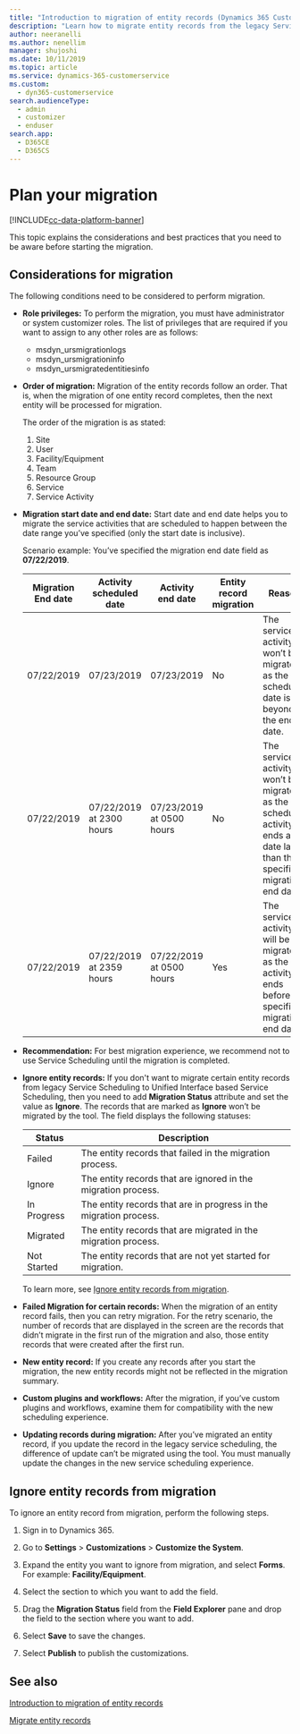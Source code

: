```yaml
---
title: "Introduction to migration of entity records (Dynamics 365 Customer Service) | MicrosoftDocs"
description: "Learn how to migrate entity records from the legacy Service Scheduling to the Unified Interface Service Scheduling in Dynamics 365 Customer Service"
author: neeranelli
ms.author: nenellim
manager: shujoshi
ms.date: 10/11/2019
ms.topic: article
ms.service: dynamics-365-customerservice
ms.custom: 
  - dyn365-customerservice
search.audienceType: 
  - admin
  - customizer
  - enduser
search.app: 
  - D365CE
  - D365CS
---
```


# Plan your migration

[!INCLUDE[cc-data-platform-banner](../includes/cc-data-platform-banner.md)]

This topic explains the considerations and best practices that you need to be aware before starting the migration.

## Considerations for migration

The following conditions need to be considered to perform migration.

- **Role privileges:** To perform the migration, you must have administrator or system customizer roles. The list of privileges that are required if you want to assign to any other roles are as follows:
    - msdyn_ursmigrationlogs
    - msdyn_ursmigrationinfo
    - msdyn_ursmigratedentitiesinfo

- **Order of migration:** Migration of the entity records follow an order. That is, when the migration of one entity record completes, then the next entity will be processed for migration.

    The order of the migration is as stated:
    1. Site
    2. User
    3. Facility/Equipment
    4. Team
    5. Resource Group
    6. Service
    7. Service Activity

- **Migration start date and end date:** Start date and end date helps you to migrate the service activities that are scheduled to happen between the date range you’ve specified (only the start date is inclusive).

    Scenario example: You’ve specified the migration end date field as **07/22/2019**.

    | Migration End date | Activity scheduled date | Activity end date | Entity record migration | Reason |
    |----------|----------|----------|---------|------------------------------------|
    | 07/22/2019 | 07/23/2019 | 07/23/2019| No | The service activity won’t be migrated as the scheduled date is beyond the end date. |
    | 07/22/2019 | 07/22/2019 at 2300 hours | 07/23/2019 at 0500 hours | No | The service activity won’t be migrated as the scheduled activity ends at a date later than the specified migration end date. |
    | 07/22/2019 | 07/22/2019 at 2359 hours | 07/22/2019 at 0500 hours | Yes | The service activity will be migrated as the activity ends before the specified migration end date. |

- **Recommendation:** For best migration experience, we recommend not to use Service Scheduling until the migration is completed.

- **Ignore entity records:** If you don't want to migrate certain entity records from legacy Service Scheduling to Unified Interface based Service Scheduling, then you need to add **Migration Status** attribute and set the value as **Ignore**. The records that are marked as **Ignore** won’t be migrated by the tool. The field displays the following statuses:

    | Status | Description |
    |----------------|----------------------------------------------|
    | Failed | The entity records that failed in the migration process. |
    | Ignore | The entity records that are ignored in the migration process. |
    | In Progress | The entity records that are in progress in the migration process. |
    | Migrated | The entity records that are migrated in the migration process. |
    | Not Started | The entity records that are not yet started for migration. |

    To learn more, see [Ignore entity records from migration](#ignore-entity-records-from-migration).

- **Failed Migration for certain records:** When the migration of an entity record fails, then you can retry migration. For the retry scenario, the number of records that are displayed in the screen are the records that didn’t migrate in the first run of the migration and also, those entity records that were created after the first run.

- **New entity record:** If you create any records after you start the migration, the new entity records might not be reflected in the migration summary.

- **Custom plugins and workflows:** After the migration, if you’ve custom plugins and workflows, examine them for compatibility with the new scheduling experience.

- **Updating records during migration:** After you’ve migrated an entity record, if you update the record in the legacy service scheduling, the difference of update can’t be migrated using the tool. You must manually update the changes in the new service scheduling experience.

## Ignore entity records from migration

To ignore an entity record from migration, perform the following steps.

1. Sign in to Dynamics 365.

2. Go to **Settings** > **Customizations** > **Customize the System**.

3. Expand the entity you want to ignore from migration, and select **Forms**. For example: **Facility/Equipment**.

4. Select the section to which you want to add the field.

5. Drag the **Migration Status** field from the **Field Explorer** pane and drop the field to the section where you want to add.

6. Select **Save** to save the changes.

7. Select **Publish** to publish the customizations.

## See also

[Introduction to migration of entity records](introduction-migration-entity-records.md)

[Migrate entity records](migrate-entity-records.md)
